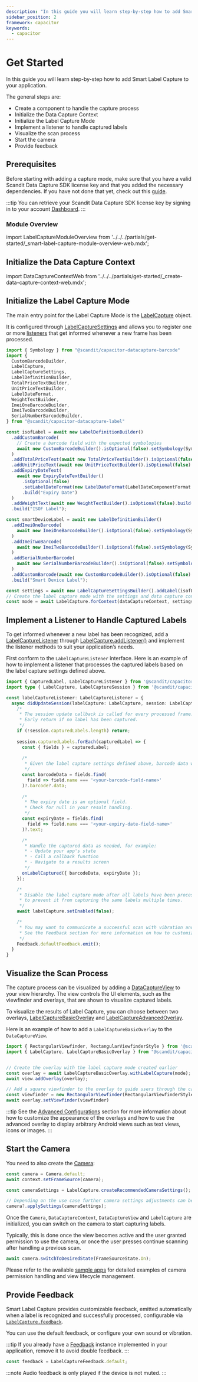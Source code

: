 ```yaml
---
description: "In this guide you will learn step-by-step how to add Smart Label Capture to your application."
sidebar_position: 2
framework: capacitor
keywords:
  - capacitor
---
```


# Get Started

In this guide you will learn step-by-step how to add Smart Label Capture to your application.

The general steps are:

- Create a component to handle the capture process
- Initialize the Data Capture Context
- Initialize the Label Capture Mode
- Implement a listener to handle captured labels
- Visualize the scan process
- Start the camera
- Provide feedback

## Prerequisites

Before starting with adding a capture mode, make sure that you have a valid Scandit Data Capture SDK license key and that you added the necessary dependencies. If you have not done that yet, check out this [guide](/sdks/capacitor/add-sdk.md).

:::tip
You can retrieve your Scandit Data Capture SDK license key by signing in to your account [Dashboard](https://ssl.scandit.com/dashboard/sign-in).
:::

### Module Overview

import LabelCaptureModuleOverview from '../../../partials/get-started/_smart-label-capture-module-overview-web.mdx'; 

<LabelCaptureModuleOverview/>

## Initialize the Data Capture Context

import DataCaptureContextWeb from '../../../partials/get-started/_create-data-capture-context-web.mdx';

<DataCaptureContextWeb/>

## Initialize the Label Capture Mode

The main entry point for the Label Capture Mode is the [LabelCapture](https://docs.scandit.com/data-capture-sdk/capacitor/label-capture/api/label-capture.html#class-scandit.datacapture.label.LabelCapture) object.

It is configured through [LabelCaptureSettings](https://docs.scandit.com/data-capture-sdk/capacitor/label-capture/api/label-capture-settings.html#class-scandit.datacapture.label.LabelCaptureSettings) and allows you to register one or more [listeners](https://docs.scandit.com/data-capture-sdk/capacitor/label-capture/api/label-capture-listener.html#interface-scandit.datacapture.label.ILabelCaptureListener) that get informed whenever a new frame has been processed.

```js
import { Symbology } from "@scandit/capacitor-datacapture-barcode"
import {
  CustomBarcodeBuilder,
  LabelCapture,
  LabelCaptureSettings,
  LabelDefinitionBuilder,
  TotalPriceTextBuilder,
  UnitPriceTextBuilder,
  LabelDateFormat,
  WeightTextBuilder,
  ImeiOneBarcodeBuilder,
  ImeiTwoBarcodeBuilder,
  SerialNumberBarcodeBuilder,
} from "@scandit/capacitor-datacapture-label"

const isofLabel = await new LabelDefinitionBuilder()
  .addCustomBarcode(
    // Create a barcode field with the expected symbologies
    await new CustomBarcodeBuilder().isOptional(false).setSymbology(Symbology.EAN13UPCA).build("Barcode")
  )
  .addTotalPriceText(await new TotalPriceTextBuilder().isOptional(false).build("Total Price"))
  .addUnitPriceText(await new UnitPriceTextBuilder().isOptional(false).build("Unit Price"))
  .addExpiryDateText(
    await new ExpiryDateTextBuilder()
      .isOptional(false)
      .setLabelDateFormat(new LabelDateFormat(LabelDateComponentFormat.MDY))
      .build("Expiry Date")
  )
  .addWeightText(await new WeightTextBuilder().isOptional(false).build("Weight"))
  .build("ISOF Label");

const smartDeviceLabel = await new LabelDefinitionBuilder()
  .addImeiOneBarcode(
    await new ImeiOneBarcodeBuilder().isOptional(false).setSymbology(Symbology.Code128).build("IMEI")
  )
  .addImeiTwoBarcode(
    await new ImeiTwoBarcodeBuilder().isOptional(false).setSymbology(Symbology.Code128).build("IMEI2")
  )
  .addSerialNumberBarcode(
    await new SerialNumberBarcodeBuilder().isOptional(false).setSymbology(Symbology.Code128).build("Serial Number")
  )
  .addCustomBarcode(await new CustomBarcodeBuilder().isOptional(false).setSymbology(Symbology.Code128).build("EID"))
  .build("Smart Device Label");

const settings = await new LabelCaptureSettingsBuilder().addLabel(isofLabel).addLabel(smartDeviceLabel).build();
// Create the label capture mode with the settings and data capture context created earlier
const mode = await LabelCapture.forContext(dataCaptureContext, settings);
```

## Implement a Listener to Handle Captured Labels

To get informed whenever a new label has been recognized, add a [LabelCaptureListener](https://docs.scandit.com/data-capture-sdk/capacitor/label-capture/api/label-capture-listener.html#interface-scandit.datacapture.label.ILabelCaptureListener) through [LabelCapture.addListener()](https://docs.scandit.com/data-capture-sdk/capacitor/label-capture/api/label-capture.html#method-scandit.datacapture.label.LabelCapture.AddListener) and implement the listener methods to suit your application’s needs.

First conform to the `LabelCaptureListener` interface. Here is an example of how to implement a listener that processes the captured labels based on the label capture settings defined above.

```ts
import { CapturedLabel, LabelCaptureListener } from '@scandit/capacitor-datacapture-label';
import type { LabelCapture, LabelCaptureSession } from '@scandit/capacitor-datacapture-label';

const labelCaptureListener: LabelCaptureListener = {
  async didUpdateSession(labelCapture: LabelCapture, session: LabelCaptureSession) {
    /* 
     * The session update callback is called for every processed frame.
     * Early return if no label has been captured.
     */
    if (!session.capturedLabels.length) return;
    
    session.capturedLabels.forEach(capturedLabel => {
      const { fields } = capturedLabel;
      
      /* 
       * Given the label capture settings defined above, barcode data will always be present.
       */
      const barcodeData = fields.find(
        field => field.name === '<your-barcode-field-name>'
      )?.barcode?.data;
      
      /* 
       * The expiry date is an optional field.
       * Check for null in your result handling.
       */
      const expiryDate = fields.find(
        field => field.name === '<your-expiry-date-field-name>'
      )?.text;

      /* 
       * Handle the captured data as needed, for example:
       * - Update your app's state
       * - Call a callback function
       * - Navigate to a results screen
       */
      onLabelCaptured({ barcodeData, expiryDate });
    });

    /* 
     * Disable the label capture mode after all labels have been processed
     * to prevent it from capturing the same labels multiple times.
     */
    await labelCapture.setEnabled(false);

    /* 
     * You may want to communicate a successful scan with vibration and audio feedback.
     * See the Feedback section for more information on how to customize the feedback.
     */
    Feedback.defaultFeedback.emit();
  }
}
```

## Visualize the Scan Process

The capture process can be visualized by adding a [DataCaptureView](https://docs.scandit.com/data-capture-sdk/capacitor/core/api/ui/data-capture-view.html#class-scandit.datacapture.core.ui.DataCaptureView) to your view hierarchy. The view controls the UI elements, such as the viewfinder and overlays, that are shown to visualize captured labels.

To visualize the results of Label Capture, you can choose between two overlays, [LabelCaptureBasicOverlay](https://docs.scandit.com/data-capture-sdk/capacitor/label-capture/api/ui/label-capture-basic-overlay.html#class-scandit.datacapture.label.ui.LabelCaptureBasicOverlay) and [LabelCaptureAdvancedOverlay](https://docs.scandit.com/data-capture-sdk/capacitor/label-capture/api/ui/label-capture-advanced-overlay.html#class-scandit.datacapture.label.ui.LabelCaptureAdvancedOverlay).

Here is an example of how to add a `LabelCaptureBasicOverlay` to the `DataCaptureView`.

```js
import { RectangularViewfinder, RectangularViewfinderStyle } from '@scandit/capacitor-datacapture-core';
import { LabelCapture, LabelCaptureBasicOverlay } from "@scandit/capacitor-datacapture-label"


// Create the overlay with the label capture mode created earlier
const overlay = await LabelCaptureBasicOverlay.withLabelCapture(mode);
await view.addOverlay(overlay);

// Add a square viewfinder to the overlay to guide users through the capture process
const viewfinder = new RectangularViewfinder(RectangularViewfinderStyle.Square)
await overlay.setViewfinder(viewfinder)
```

:::tip
See the [Advanced Configurations](advanced.md) section for more information about how to customize the appearance of the overlays and how to use the advanced overlay to display arbitrary Android views such as text views, icons or images.
:::

## Start the Camera

You need to also create the [Camera](https://docs.scandit.com/data-capture-sdk/capacitor/core/api/camera.html#class-scandit.datacapture.core.Camera):

```js
const camera = Camera.default;
await context.setFrameSource(camera);

const cameraSettings = LabelCapture.createRecommendedCameraSettings();

// Depending on the use case further camera settings adjustments can be made here.
camera?.applySettings(cameraSettings);
```

Once the `Camera`, `DataCaptureContext`, `DataCaptureView` and `LabelCapture` are initialized, you can switch on the camera to start capturing labels.

Typically, this is done once the view becomes active and the user granted permission to use the camera, or once the user presses continue scanning after handling a previous scan.

```js
await camera.switchToDesiredState(FrameSourceState.On);
```

Please refer to the available [sample apps](/sdks/capacitor/samples.md) for detailed examples of camera permission handling and view lifecycle management.

## Provide Feedback

Smart Label Capture provides customizable feedback, emitted automatically when a label is recognized and successfully processed, configurable via [`LabelCapture.feedback`](https://docs.scandit.com/data-capture-sdk/capacitor/label-capture/api/label-capture.html#property-scandit.datacapture.label.LabelCapture.Feedback).

You can use the default feedback, or configure your own sound or vibration.

:::tip
If you already have a [Feedback](https://docs.scandit.com/data-capture-sdk/capacitor/core/api/feedback.html#class-scandit.datacapture.core.Feedback) instance implemented in your application, remove it to avoid double feedback.
:::

```js
const feedback = LabelCaptureFeedback.default;
```

:::note
Audio feedback is only played if the device is not muted.
:::
